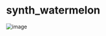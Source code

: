 # synth_watermelon  
![image](https://github.com/user-attachments/assets/c41f3bab-ca26-462d-97e9-38b0ed3193ca)
